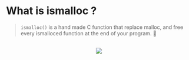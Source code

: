 # What is ismalloc ?

>`ismalloc()` is a hand made C function that replace malloc, and free every ismalloced function at the end of your program. 🧠 

<p align="center">
    <br/>
  <image src="./images/screen1png.png" />
  <br/>
  <br/>
</p>

